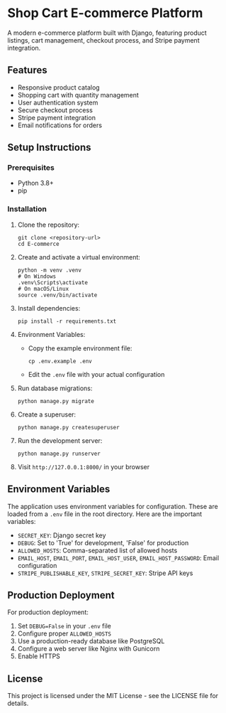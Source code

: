 # Shop Cart E-commerce Platform

A modern e-commerce platform built with Django, featuring product listings, cart management, checkout process, and Stripe payment integration.

## Features

- Responsive product catalog
- Shopping cart with quantity management
- User authentication system
- Secure checkout process
- Stripe payment integration
- Email notifications for orders

## Setup Instructions

### Prerequisites

- Python 3.8+
- pip

### Installation

1. Clone the repository:
   ```
   git clone <repository-url>
   cd E-commerce
   ```

2. Create and activate a virtual environment:
   ```
   python -m venv .venv
   # On Windows
   .venv\Scripts\activate
   # On macOS/Linux
   source .venv/bin/activate
   ```

3. Install dependencies:
   ```
   pip install -r requirements.txt
   ```

4. Environment Variables:
   - Copy the example environment file:
     ```
     cp .env.example .env
     ```
   - Edit the `.env` file with your actual configuration

5. Run database migrations:
   ```
   python manage.py migrate
   ```

6. Create a superuser:
   ```
   python manage.py createsuperuser
   ```

7. Run the development server:
   ```
   python manage.py runserver
   ```

8. Visit `http://127.0.0.1:8000/` in your browser

## Environment Variables

The application uses environment variables for configuration. These are loaded from a `.env` file in the root directory. Here are the important variables:

- `SECRET_KEY`: Django secret key
- `DEBUG`: Set to 'True' for development, 'False' for production
- `ALLOWED_HOSTS`: Comma-separated list of allowed hosts
- `EMAIL_HOST`, `EMAIL_PORT`, `EMAIL_HOST_USER`, `EMAIL_HOST_PASSWORD`: Email configuration
- `STRIPE_PUBLISHABLE_KEY`, `STRIPE_SECRET_KEY`: Stripe API keys

## Production Deployment

For production deployment:

1. Set `DEBUG=False` in your `.env` file
2. Configure proper `ALLOWED_HOSTS`
3. Use a production-ready database like PostgreSQL
4. Configure a web server like Nginx with Gunicorn
5. Enable HTTPS

## License

This project is licensed under the MIT License - see the LICENSE file for details. 